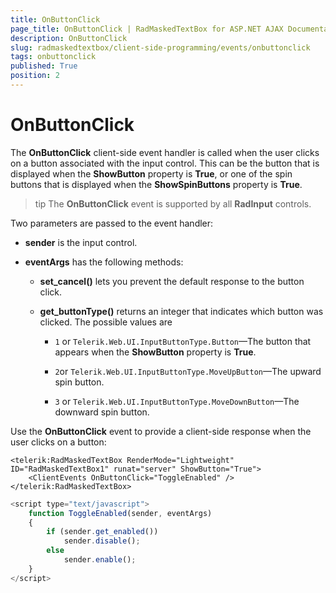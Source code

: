 ```yaml
---
title: OnButtonClick
page_title: OnButtonClick | RadMaskedTextBox for ASP.NET AJAX Documentation
description: OnButtonClick
slug: radmaskedtextbox/client-side-programming/events/onbuttonclick
tags: onbuttonclick
published: True
position: 2
---
```


# OnButtonClick




The **OnButtonClick** client-side event handler is called when the user clicks on a button associated with the input control. This can be the button that is displayed when the **ShowButton** property is **True**, or one of the spin buttons that is displayed when the **ShowSpinButtons** property is **True**.

>tip The **OnButtonClick** event is supported by all **RadInput** controls.
>


Two parameters are passed to the event handler:

* **sender** is the input control.

* **eventArgs** has the following methods:

	* **set_cancel()** lets you prevent the default response to the button click.

	* **get_buttonType()** returns an integer that indicates which button was clicked. The possible values are


		* `1` or `Telerik.Web.UI.InputButtonType.Button`—The button that appears when the **ShowButton** property is **True**.

		* `2`or `Telerik.Web.UI.InputButtonType.MoveUpButton`—The upward spin button.

		* `3` or `Telerik.Web.UI.InputButtonType.MoveDownButton`—The downward spin button.

Use the **OnButtonClick** event to provide a client-side response when the user clicks on a button:

````ASPNET
<telerik:RadMaskedTextBox RenderMode="Lightweight" ID="RadMaskedTextBox1" runat="server" ShowButton="True">
	<ClientEvents OnButtonClick="ToggleEnabled" />
</telerik:RadMaskedTextBox>
````



````JavaScript
<script type="text/javascript">
	function ToggleEnabled(sender, eventArgs)
	{
		if (sender.get_enabled())
			sender.disable();
		else
			sender.enable();
	}
</script>
````

